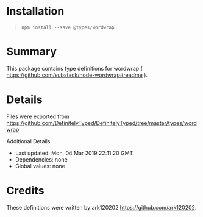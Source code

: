 # Installation
> `npm install --save @types/wordwrap`

# Summary
This package contains type definitions for wordwrap ( https://github.com/substack/node-wordwrap#readme ).

# Details
Files were exported from https://github.com/DefinitelyTyped/DefinitelyTyped/tree/master/types/wordwrap

Additional Details
 * Last updated: Mon, 04 Mar 2019 22:11:20 GMT
 * Dependencies: none
 * Global values: none

# Credits
These definitions were written by ark120202 <https://github.com/ark120202>.
